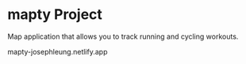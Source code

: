 # mapty Project

Map application that allows you to track running and cycling workouts.

mapty-josephleung.netlify.app
